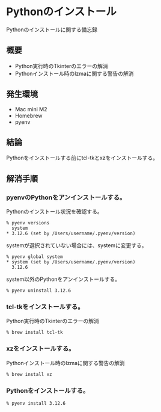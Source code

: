 # Pythonのインストール

Pythonのインストールに関する備忘録

## 概要

- Python実行時のTkinterのエラーの解消
- Pythonインストール時のlzmaに関する警告の解消

## 発生環境

- Mac mini M2
- Homebrew
- pyenv

## 結論

Pythonをインストールする前にtcl-tkとxzをインストールする。

## 解消手順

### pyenvのPythonをアンインストールする。

Pythonのインストール状況を確認する。

```
% pyenv versions
  system
* 3.12.6 (set by /Users/username/.pyenv/version)
```

systemが選択されていない場合には、systemに変更する。

```
% pyenv global system
* system (set by /Users/username/.pyenv/version)
  3.12.6
```

system以外のPythonをアンインストールする。

```
% pyenv uninstall 3.12.6
```

### tcl-tkをインストールする。

Python実行時のTkinterのエラーの解消

```
% brew install tcl-tk
```

### xzをインストールする。

Pythonインストール時のlzmaに関する警告の解消

```
% brew install xz
```

### Pythonをインストールする。

```
% pyenv install 3.12.6
```
